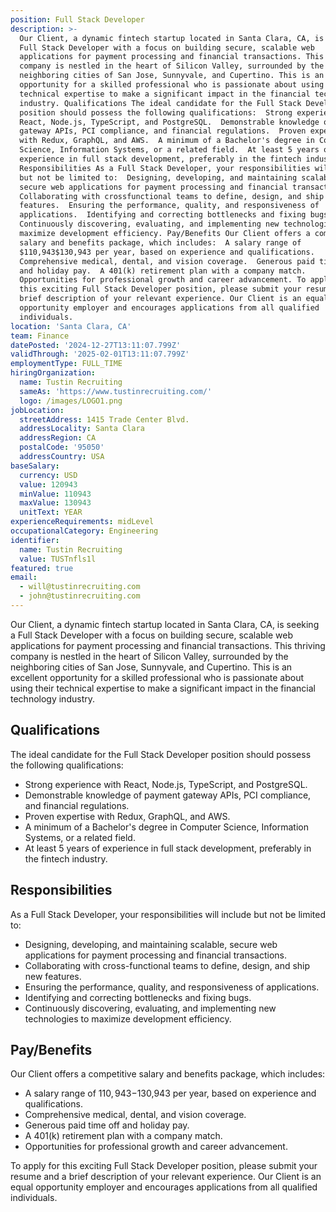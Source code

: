 ```yaml
---
position: Full Stack Developer
description: >-
  Our Client, a dynamic fintech startup located in Santa Clara, CA, is seeking a
  Full Stack Developer with a focus on building secure, scalable web
  applications for payment processing and financial transactions. This thriving
  company is nestled in the heart of Silicon Valley, surrounded by the
  neighboring cities of San Jose, Sunnyvale, and Cupertino. This is an excellent
  opportunity for a skilled professional who is passionate about using their
  technical expertise to make a significant impact in the financial technology
  industry. Qualifications The ideal candidate for the Full Stack Developer
  position should possess the following qualifications:  Strong experience with
  React, Node.js, TypeScript, and PostgreSQL.  Demonstrable knowledge of payment
  gateway APIs, PCI compliance, and financial regulations.  Proven expertise
  with Redux, GraphQL, and AWS.  A minimum of a Bachelor's degree in Computer
  Science, Information Systems, or a related field.  At least 5 years of
  experience in full stack development, preferably in the fintech industry.
  Responsibilities As a Full Stack Developer, your responsibilities will include
  but not be limited to:  Designing, developing, and maintaining scalable,
  secure web applications for payment processing and financial transactions. 
  Collaborating with crossfunctional teams to define, design, and ship new
  features.  Ensuring the performance, quality, and responsiveness of
  applications.  Identifying and correcting bottlenecks and fixing bugs. 
  Continuously discovering, evaluating, and implementing new technologies to
  maximize development efficiency. Pay/Benefits Our Client offers a competitive
  salary and benefits package, which includes:  A salary range of
  $110,943$130,943 per year, based on experience and qualifications. 
  Comprehensive medical, dental, and vision coverage.  Generous paid time off
  and holiday pay.  A 401(k) retirement plan with a company match. 
  Opportunities for professional growth and career advancement. To apply for
  this exciting Full Stack Developer position, please submit your resume and a
  brief description of your relevant experience. Our Client is an equal
  opportunity employer and encourages applications from all qualified
  individuals.
location: 'Santa Clara, CA'
team: Finance
datePosted: '2024-12-27T13:11:07.799Z'
validThrough: '2025-02-01T13:11:07.799Z'
employmentType: FULL_TIME
hiringOrganization:
  name: Tustin Recruiting
  sameAs: 'https://www.tustinrecruiting.com/'
  logo: /images/LOGO1.png
jobLocation:
  streetAddress: 1415 Trade Center Blvd.
  addressLocality: Santa Clara
  addressRegion: CA
  postalCode: '95050'
  addressCountry: USA
baseSalary:
  currency: USD
  value: 120943
  minValue: 110943
  maxValue: 130943
  unitText: YEAR
experienceRequirements: midLevel
occupationalCategory: Engineering
identifier:
  name: Tustin Recruiting
  value: TUSTnfls1l
featured: true
email:
  - will@tustinrecruiting.com
  - john@tustinrecruiting.com
---
```




Our Client, a dynamic fintech startup located in Santa Clara, CA, is seeking a Full Stack Developer with a focus on building secure, scalable web applications for payment processing and financial transactions. This thriving company is nestled in the heart of Silicon Valley, surrounded by the neighboring cities of San Jose, Sunnyvale, and Cupertino. This is an excellent opportunity for a skilled professional who is passionate about using their technical expertise to make a significant impact in the financial technology industry.

## Qualifications

The ideal candidate for the Full Stack Developer position should possess the following qualifications:

- Strong experience with React, Node.js, TypeScript, and PostgreSQL.
- Demonstrable knowledge of payment gateway APIs, PCI compliance, and financial regulations.
- Proven expertise with Redux, GraphQL, and AWS.
- A minimum of a Bachelor's degree in Computer Science, Information Systems, or a related field.
- At least 5 years of experience in full stack development, preferably in the fintech industry.

## Responsibilities

As a Full Stack Developer, your responsibilities will include but not be limited to:

- Designing, developing, and maintaining scalable, secure web applications for payment processing and financial transactions.
- Collaborating with cross-functional teams to define, design, and ship new features.
- Ensuring the performance, quality, and responsiveness of applications.
- Identifying and correcting bottlenecks and fixing bugs.
- Continuously discovering, evaluating, and implementing new technologies to maximize development efficiency.

## Pay/Benefits

Our Client offers a competitive salary and benefits package, which includes:

- A salary range of $110,943-$130,943 per year, based on experience and qualifications.
- Comprehensive medical, dental, and vision coverage.
- Generous paid time off and holiday pay.
- A 401(k) retirement plan with a company match.
- Opportunities for professional growth and career advancement.

To apply for this exciting Full Stack Developer position, please submit your resume and a brief description of your relevant experience. Our Client is an equal opportunity employer and encourages applications from all qualified individuals.

